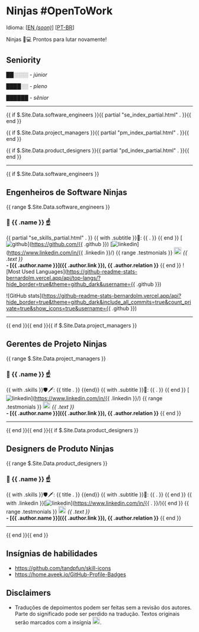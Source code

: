# Ninjas #OpenToWork

Idioma: [[EN _(soon)_](.)] [[PT-BR](/README.md)]

Ninjas 🥷💻 Prontos para lutar novamente!

## Seniority

██░░░░ - _júnior_

████░░ - _pleno_

██████ - _sênior_

<hr />

{{ if $.Site.Data.software_engineers }}{{ partial "se_index_partial.html" . }}{{ end }}

{{ if $.Site.Data.project_managers }}{{ partial "pm_index_partial.html" . }}{{ end }}

{{ if $.Site.Data.product_designers }}{{ partial "pd_index_partial.html" . }}{{ end }}

<hr />

{{ if $.Site.Data.software_engineers }}

## Engenheiros de Software Ninjas

{{ range $.Site.Data.software_engineers }}
### 🥷 {{ .name }} <a id="{{ lower .github }}"></a> [☝️](#se_index)

{{ partial "se_skills_partial.html" . }}
{{ with .subtitle }}📜: {{ . }}
{{ end }}
[![github](https://img.shields.io/badge/GitHub-181717.svg?style=for-the-badge&logo=GitHub&logoColor=white)](https://github.com/{{ .github }})
[![linkedin](https://img.shields.io/badge/LinkedIn-0A66C2.svg?style=for-the-badge&logo=LinkedIn&logoColor=white)](https://www.linkedin.com/in/{{ .linkedin }}/)
{{ range .testmonials }}
<img width="20em" height="20em" src="https://upload.wikimedia.org/wikipedia/commons/0/00/Icon-badge.svg" /> _{{ .text }}_\
**- [{{ .author.name }}]({{ .author.link }}), {{ .author.relation }}**
{{ end }}
![Most Used Languages](https://github-readme-stats-bernardolm.vercel.app/api/top-langs/?hide_border=true&theme=github_dark&username={{ .github }})

![GitHub stats](https://github-readme-stats-bernardolm.vercel.app/api?hide_border=true&theme=github_dark&include_all_commits=true&count_private=true&show_icons=true&username={{ .github }})
<hr />
{{ end }}{{ end }}{{ if $.Site.Data.project_managers }}

## Gerentes de Projeto Ninjas

{{ range $.Site.Data.project_managers }}
### 🥷 {{ .name }} <a id="{{ lower .linkedin }}"></a> [☝️](#pm_index)

{{ with .skills }}🛡️🗡️: {{ title . }}
{{end}}
{{ with .subtitle }}📜: {{ . }}
{{ end }}
[![linkedin](https://img.shields.io/badge/LinkedIn-0A66C2.svg?style=for-the-badge&logo=LinkedIn&logoColor=white)](https://www.linkedin.com/in/{{ .linkedin }}/)
{{ range .testmonials }}
<img width="20em" height="20em" src="https://upload.wikimedia.org/wikipedia/commons/0/00/Icon-badge.svg" /> _{{ .text }}_\
**- [{{ .author.name }}]({{ .author.link }}), {{ .author.relation }}**
{{ end }}
<hr />
{{ end }}{{ end }}{{ if $.Site.Data.product_designers }}

## Designers de Produto Ninjas

{{ range $.Site.Data.product_designers }}
### 🥷 {{ .name }} <a id="{{ .name | anchorize }}"></a> [☝️](#pd_index)

{{ with .skills }}🛡️🗡️: {{ title . }}
{{end}}
{{ with .subtitle }}📜: {{ . }}
{{ end }}
{{ with .linkedin }}[![linkedin](https://img.shields.io/badge/LinkedIn-0A66C2.svg?style=for-the-badge&logo=LinkedIn&logoColor=white)](https://www.linkedin.com/in/{{ . }}/){{ end }}
{{ range .testmonials }}
<img width="20em" height="20em" src="https://upload.wikimedia.org/wikipedia/commons/0/00/Icon-badge.svg" /> _{{ .text }}_\
**- [{{ .author.name }}]({{ .author.link }}), {{ .author.relation }}**
{{ end }}
<hr />

{{ end }}{{ end }}

## Insígnias de habilidades

- <https://github.com/tandpfun/skill-icons>
- <https://home.aveek.io/GitHub-Profile-Badges>

## Disclaimers

- Traduções de depoimentos podem ser feitas sem a revisão dos autores. Parte do significado pode ser perdido na tradução. Textos originais serão marcados com a insígnia <img width="20em" height="20em" src="https://upload.wikimedia.org/wikipedia/commons/0/00/Icon-badge.svg" />.
